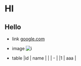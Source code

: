 # HI
## Hello
* link
[google.com](google.com)

* image
![i](http://finfra.com/f/f.png)

* table
|id	| name	|
|	|	-	|
|1	| aaa	|
